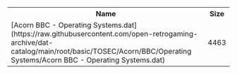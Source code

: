 <table>
<tr><th>Name</th><th>Size</th></tr>
<tr><td>
[Acorn BBC - Operating Systems.dat](https://raw.githubusercontent.com/open-retrogaming-archive/dat-catalog/main/root/basic/TOSEC/Acorn/BBC/Operating Systems/Acorn BBC - Operating Systems.dat)
</td><td>4463</td></tr>
</table>
